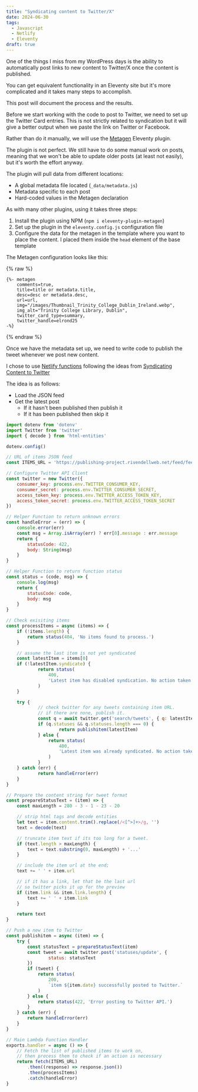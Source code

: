 ```yaml
---
title: "Syndicating content to Twitter/X"
date: 2024-06-30
tags:
  - Javascript
  - Netlify
  - Eleventy
draft: true
---
```


One of the things I miss from my WordPress days is the ability to automatically post links to new content to Twitter/X once the content is published.

You can get equivalent functionality in an Eleventy site but it's more complicated and it takes many steps to accomplish.

This post will document the process and the results.

Before we start working with the code to post to Twitter, we need to set up the Twitter Card entries. This is not strictly related to syndication but it will give a better output when we paste the link on Twitter or Facebook.

Rather than do it manually, we will use the [Metagen](https://github.com/tannerdolby/eleventy-plugin-metagen) Eleventy plugin.

The plugin is not perfect. We still have to do some manual work on posts, meaning that we won't be able to update older posts (at least not easily), but it's worth the effort anyway.

The plugin will pull data from different locations:

* A global metadata file located (`_data/metadata.js`)
* Metadata specific to each post
* Hard-coded values in the Metagen declaration

As with many other plugins, using it takes three steps:

1. Install the plugin using NPM (`npm i eleventy-plugin-metagen`)
2. Set up the plugin in the `eleventy.config.js` configuration file
3. Configure the data for the metagen in the template where you want to place the content. I placed them inside the `head` element of the base template

The Metagen configuration looks like this:

{% raw %}

```text
{%- metagen
	comments=true,
	title=title or metadata.title,
	desc=desc or metadata.desc,
	url=url,
	img="/images/Thumbnail_Trinity_College_Dublin_Ireland.webp",
	img_alt="Trinity College Library, Dublin",
	twitter_card_type=summary,
	twitter_handle=elrond25
-%}
```

{% endraw %}

Once we have the metadata set up, we need to write code to publish the tweet whenever we post new content.

I chose to use [Netlify functions](https://www.youtube.com/watch?v=VHYVipdTE8k) following the ideas from [Syndicating Content to Twitter](https://mxb.dev/blog/syndicating-content-to-twitter-with-netlify-functions/)

The idea is as follows:

* Load the JSON feed
* Get the latest post
  * If it hasn't been published then publish it
  * If it has been published then skip it

```js
import dotenv from 'dotenv'
import Twitter from 'twitter'
import { decode } from 'html-entities'

dotenv.config()

// URL of items JSON feed
const ITEMS_URL = 'https://publishing-project.rivendellweb.net/feed/feed.json'

// Configure Twitter API Client
const twitter = new Twitter({
    consumer_key: process.env.TWITTER_CONSUMER_KEY,
    consumer_secret: process.env.TWITTER_CONSUMER_SECRET,
    access_token_key: process.env.TWITTER_ACCESS_TOKEN_KEY,
    access_token_secret: process.env.TWITTER_ACCESS_TOKEN_SECRET
})

// Helper Function to return unknown errors
const handleError = (err) => {
    console.error(err)
    const msg = Array.isArray(err) ? err[0].message : err.message
    return {
        statusCode: 422,
        body: String(msg)
    }
}

// Helper Function to return function status
const status = (code, msg) => {
    console.log(msg)
    return {
        statusCode: code,
        body: msg
    }
}

// Check exisiting items
const processItems = async (items) => {
    if (!items.length) {
        return status(404, 'No items found to process.')
    }

    // assume the last item is not yet syndicated
    const latestItem = items[0]
    if (!latestItem.syndicate) {
			return status(
				400,
				'Latest item has disabled syndication. No action taken.'
			)
    }

    try {
			// check twitter for any tweets containing item URL.
			// if there are none, publish it.
			const q = await twitter.get('search/tweets', { q: latestItem.url })
			if (q.statuses && q.statuses.length === 0) {
					return publishitem(latestItem)
			} else {
				return status(
					400,
					'Latest item was already syndicated. No action taken.'
				)
			}
    } catch (err) {
			return handleError(err)
    }
}

// Prepare the content string for tweet format
const prepareStatusText = (item) => {
	const maxLength = 280 - 3 - 1 - 23 - 20

	// strip html tags and decode entities
	let text = item.content.trim().replace(/<[^>]+>/g, '')
	text = decode(text)

	// truncate item text if its too long for a tweet.
	if (text.length > maxLength) {
		text = text.substring(0, maxLength) + '...'
	}

	// include the item url at the end;
	text += ' ' + item.url

	// if it has a link, let that be the last url
	// so twitter picks it up for the preview
	if (item.link && item.link.length) {
		text += ' ' + item.link
	}

	return text
}

// Push a new item to Twitter
const publishitem = async (item) => {
	try {
		const statusText = prepareStatusText(item)
		const tweet = await twitter.post('statuses/update', {
				status: statusText
		})
		if (tweet) {
			return status(
				200,
				`item ${item.date} successfully posted to Twitter.`
			)
		} else {
			return status(422, 'Error posting to Twitter API.')
		}
	} catch (err) {
		return handleError(err)
	}
}

// Main Lambda Function Handler
exports.handler = async () => {
	// Fetch the list of published items to work on,
	// then process them to check if an action is necessary
	return fetch(ITEMS_URL)
		.then((response) => response.json())
		.then(processItems)
		.catch(handleError)
}
```
